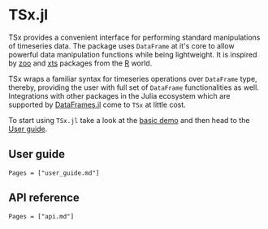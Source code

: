 # TSx.jl

TSx provides a convenient interface for performing standard
manipulations of timeseries data. The package uses `DataFrame` at it's
core to allow powerful data manipulation functions while being
lightweight. It is inspired by
[zoo](https://cran.r-project.org/web/packages/zoo/index.html) and
[xts](https://cran.r-project.org/web/packages/xts/index.html) packages
from the [R](https://www.r-project.org/) world.

TSx wraps a familiar syntax for timeseries operations over `DataFrame`
type, thereby, providing the user with full set of `DataFrame`
functionalities as well. Integrations with other packages in the Julia
ecosystem which are supported by
[DataFrames.jl](https://github.com/JuliaData/DataFrames.jl) come to
`TSx` at little cost.

To start using `TSx.jl` take a look at the [basic demo](demo_finance.md)
and then head to the [User guide](user_guide.md).

## User guide

```@contents
Pages = ["user_guide.md"]
```

## API reference

```@index
Pages = ["api.md"]
```
